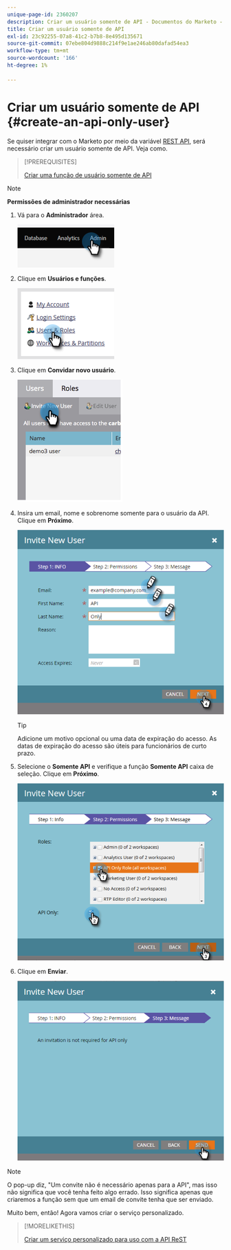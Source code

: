 ```yaml
---
unique-page-id: 2360207
description: Criar um usuário somente de API - Documentos do Marketo - Documentação do produto
title: Criar um usuário somente de API
exl-id: 23c92255-07a8-41c2-b7b8-8e495d135671
source-git-commit: 07ebe804d9888c214f9e1ae246ab80dafad54ea3
workflow-type: tm+mt
source-wordcount: '166'
ht-degree: 1%

---
```


# Criar um usuário somente de API {#create-an-api-only-user}

Se quiser integrar com o Marketo por meio da variável [REST API](https://developers.marketo.com/documentation/rest/), será necessário criar um usuário somente de API. Veja como.

>[!PREREQUISITES]
>
>[Criar uma função de usuário somente de API](/help/marketo/product-docs/administration/users-and-roles/create-an-api-only-user-role.md)

>[!NOTE]
>
>**Permissões de administrador necessárias**

1. Vá para o **Administrador** área.

   ![](assets/create-an-api-only-user-1.png)

1. Clique em **Usuários e funções**.

   ![](assets/create-an-api-only-user-2.png)

1. Clique em **Convidar novo usuário**.

   ![](assets/create-an-api-only-user-3.png)

1. Insira um email, nome e sobrenome somente para o usuário da API. Clique em **Próximo**.

   ![](assets/create-an-api-only-user-4.png)

   >[!TIP]
   >
   >Adicione um motivo opcional ou uma data de expiração do acesso. As datas de expiração do acesso são úteis para funcionários de curto prazo.

1. Selecione o **Somente API** e verifique a função **Somente API** caixa de seleção. Clique em **Próximo**.

   ![](assets/create-an-api-only-user-5.png)

1. Clique em **Enviar**.

   ![](assets/create-an-api-only-user-6.png)

>[!NOTE]
>
>O pop-up diz, &quot;Um convite não é necessário apenas para a API&quot;, mas isso não significa que você tenha feito algo errado. Isso significa apenas que criaremos a função sem que um email de convite tenha que ser enviado.

Muito bem, então! Agora vamos criar o serviço personalizado.

>[!MORELIKETHIS]
>
>[Criar um serviço personalizado para uso com a API ReST](/help/marketo/product-docs/administration/additional-integrations/create-a-custom-service-for-use-with-rest-api.md)

